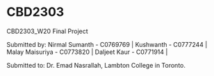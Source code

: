 # CBD2303
CBD2303_W20 Final Project


Submitted by:
Nirmal Sumanth - C0769769 | 
Kushwanth - C0777244 | 
Malay Maisuriya - C0773820 | 
Daljeet Kaur - C0771914 | 

Submitted to:
Dr. Emad Nasrallah,
Lambton College in Toronto.
